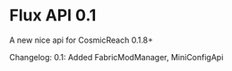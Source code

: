 # Flux API 0.1

A new nice api for CosmicReach 0.1.8+

Changelog:
    0.1: 
        Added FabricModManager, MiniConfigApi